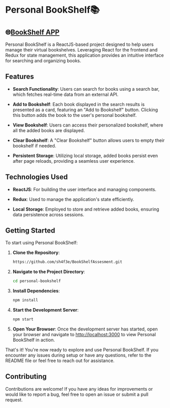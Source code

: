 # Personal BookShelf📚
## 🌐[BookShelf APP](https://shelfbook.netlify.app/)

Personal BookShelf is a ReactJS-based project designed to help users manage their virtual bookshelves. Leveraging React for the frontend and Redux for state management, this application provides an intuitive interface for searching and organizing books.

## Features

- **Search Functionality**: Users can search for books using a search bar, which fetches real-time data from an external API.
  
- **Add to Bookshelf**: Each book displayed in the search results is presented as a card, featuring an "Add to Bookshelf" button. Clicking this button adds the book to the user's personal bookshelf.
  
- **View Bookshelf**: Users can access their personalized bookshelf, where all the added books are displayed.
  
- **Clear Bookshelf**: A "Clear Bookshelf" button allows users to empty their bookshelf if needed.
  
- **Persistent Storage**: Utilizing local storage, added books persist even after page reloads, providing a seamless user experience.

## Technologies Used

- **ReactJS**: For building the user interface and managing components.
  
- **Redux**: Used to manage the application's state efficiently.
  
- **Local Storage**: Employed to store and retrieve added books, ensuring data persistence across sessions.

## Getting Started

To start using Personal BookShelf:

1. **Clone the Repository**:
    ```bash
   https://github.com/sh4f3e/BookShelfAssesment.git
    ```
2. **Navigate to the Project Directory**:
   ```bash
   cd personal-bookshelf
   ```
3. **Install Dependencies**:
   ```bash
   npm install
   ```
4. **Start the Development Server**:
   ```bash
   npm start
   ```
5. **Open Your Browser**:
Once the development server has started, open your browser and navigate to [http://localhost:3000](http://localhost:3000) to view Personal BookShelf in action.

That's it! You're now ready to explore and use Personal BookShelf. If you encounter any issues during setup or have any questions, refer to the README file or feel free to reach out for assistance.

## Contributing

Contributions are welcome! If you have any ideas for improvements or would like to report a bug, feel free to open an issue or submit a pull request.


